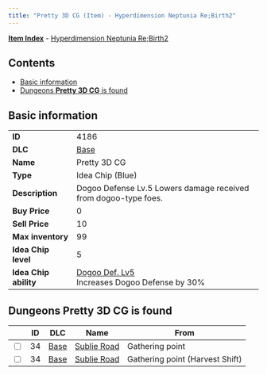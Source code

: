 ```yaml
---
title: "Pretty 3D CG (Item) - Hyperdimension Neptunia Re;Birth2"
---
```


[**Item Index**](/neptunia/rb2/item/index.html) - [Hyperdimension Neptunia Re;Birth2](/neptunia/rb2)

## Contents

- [Basic information](#basic-information)
- [Dungeons **Pretty 3D CG** is found](#dungeons-pretty-3d-cg-is-found)

## Basic information

|   |   |
| -- | -- |
| **ID** | 4186 |
| **DLC** | [Base](/neptunia/rb2/dlc/0-base.html) |
| **Name** | Pretty 3D CG |
| **Type** | Idea Chip (Blue) |
| **Description** | Dogoo Defense Lv.5 Lowers damage received from dogoo-type foes. |
| **Buy Price** | 0 |
| **Sell Price** | 10 |
| **Max inventory** | 99 |
| **Idea Chip level** | 5 |
| **Idea Chip ability** | [Dogoo Def. Lv5](/neptunia/rb2/ability/0-9585-dogoo-def-lv5.html)<br />Increases Dogoo Defense by 30% |

## Dungeons **Pretty 3D CG** is found

|    | ID | DLC | Name | From |
| -- | -- | --- | ---- | ---- |
| <input type="checkbox" id="rb2-dungeon-0-34" class="trackbox" /> | 34 | [Base](/neptunia/rb2/dlc/0-base.html) | [Sublie Road](/neptunia/rb2/dungeon/0-34-sublie-road.html) | Gathering point |
| <input type="checkbox" id="rb2-dungeon-0-34" class="trackbox" /> | 34 | [Base](/neptunia/rb2/dlc/0-base.html) | [Sublie Road](/neptunia/rb2/dungeon/0-34-sublie-road.html) | Gathering point (Harvest Shift) |